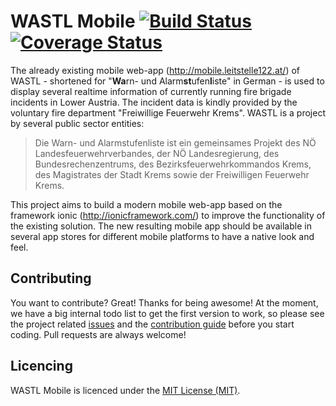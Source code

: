 WASTL Mobile [![Build Status](https://travis-ci.org/l-e-X/wastl-mobile.svg?branch=master)](https://travis-ci.org/l-e-X/wastl-mobile) [![Coverage Status](https://img.shields.io/coveralls/l-e-X/wastl-mobile.svg)](https://coveralls.io/r/l-e-X/wastl-mobile)
============

The already existing mobile web-app (http://mobile.leitstelle122.at/) of WASTL - shortened for "<strong>Wa</strong>rn- und Alarm<strong>st</strong>ufen<strong>l</strong>iste" in German - is used to display several realtime information of currently running fire brigade incidents in Lower Austria. The incident data is kindly provided by the voluntary fire department "Freiwillige Feuerwehr Krems". WASTL is a project by several public sector entities:

> Die Warn- und Alarmstufenliste ist ein gemeinsames Projekt des NÖ Landesfeuerwehrverbandes, der NÖ Landesregierung, des Bundesrechenzentrums, des Bezirksfeuerwehrkommandos Krems, des Magistrates der Stadt Krems sowie der Freiwilligen Feuerwehr Krems.

This project aims to build a modern mobile web-app based on the framework ionic (http://ionicframework.com/) to improve the functionality of the existing solution. The new resulting mobile app should be available in several app stores for different mobile platforms to have a native look and feel.

Contributing
------------

You want to contribute? Great! Thanks for being awesome! At the moment, we have a big internal todo list to get the first version to work, so please see the project related [issues](https://github.com/l-e-X/wastl-mobile/issues) and the [contribution guide](https://github.com/l-e-X/wastl-mobile/wiki/Contribution-guide) before you start coding. Pull requests are always welcome!

Licencing
---------

WASTL Mobile is licenced under the [MIT License (MIT)](http://opensource.org/licenses/MIT).
